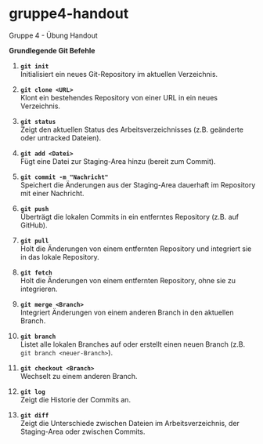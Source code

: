 # gruppe4-handout
Gruppe 4 - Übung Handout


**Grundlegende Git Befehle**

1. **`git init`**  
   Initialisiert ein neues Git-Repository im aktuellen Verzeichnis.

2. **`git clone <URL>`**  
   Klont ein bestehendes Repository von einer URL in ein neues Verzeichnis.

3. **`git status`**  
   Zeigt den aktuellen Status des Arbeitsverzeichnisses (z.B. geänderte oder untracked Dateien).

4. **`git add <Datei>`**  
   Fügt eine Datei zur Staging-Area hinzu (bereit zum Commit).

5. **`git commit -m "Nachricht"`**  
   Speichert die Änderungen aus der Staging-Area dauerhaft im Repository mit einer Nachricht.

6. **`git push`**  
   Überträgt die lokalen Commits in ein entferntes Repository (z.B. auf GitHub).

7. **`git pull`**  
   Holt die Änderungen von einem entfernten Repository und integriert sie in das lokale Repository.

8. **`git fetch`**  
   Holt die Änderungen von einem entfernten Repository, ohne sie zu integrieren.

9. **`git merge <Branch>`**  
   Integriert Änderungen von einem anderen Branch in den aktuellen Branch.

10. **`git branch`**  
    Listet alle lokalen Branches auf oder erstellt einen neuen Branch (z.B. `git branch <neuer-Branch>`).

11. **`git checkout <Branch>`**  
    Wechselt zu einem anderen Branch.

12. **`git log`**  
    Zeigt die Historie der Commits an.

13. **`git diff`**  
    Zeigt die Unterschiede zwischen Dateien im Arbeitsverzeichnis, der Staging-Area oder zwischen Commits.